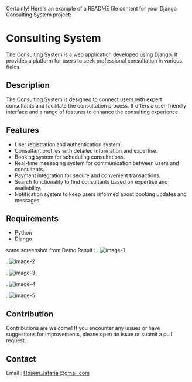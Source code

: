 Certainly! Here's an example of a README file content for your Django Consulting System project:

# Consulting System

The Consulting System is a web application developed using Django. It provides a platform for users to seek professional consultation in various fields.

## Description

The Consulting System is designed to connect users with expert consultants and facilitate the consultation process. It offers a user-friendly interface and a range of features to enhance the consulting experience.

## Features

- User registration and authentication system.
- Consultant profiles with detailed information and expertise.
- Booking system for scheduling consultations.
- Real-time messaging system for communication between users and consultants.
- Payment integration for secure and convenient transactions.
- Search functionality to find consultants based on expertise and availability.
- Notification system to keep users informed about booking updates and messages.

## Requirements

- Python
- Django


some screenshot from Demo Result : 
.
![image-1](https://github.com/MohammadHoseinJafari/ConsultingSystem/assets/69847503/d8a5f789-0a2e-4c46-b16f-6c475a38149e)

.
![image-2](https://github.com/MohammadHoseinJafari/ConsultingSystem/assets/69847503/d27c1ae2-f3e7-4329-ae54-d9ef695e5767)

.
![image-3](https://github.com/MohammadHoseinJafari/ConsultingSystem/assets/69847503/5b4330cc-5203-4d3a-bfa2-f1ba23e99789)

.
![image-4](https://github.com/MohammadHoseinJafari/ConsultingSystem/assets/69847503/906dde6d-f127-4185-b738-dba35970c3db)

.
![image-5](https://github.com/MohammadHoseinJafari/ConsultingSystem/assets/69847503/d6d6f686-c4a7-4180-93e6-0c095d26d427)




## Contribution

Contributions are welcome! If you encounter any issues or have suggestions for improvements, please open an issue or submit a pull request.


## Contact

Email : Hosein.Jafariai@gmail.com

